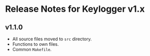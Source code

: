 # Release Notes for Keylogger v1.x

## v1.1.0

- All source files moved to `src` directory.
- Functions to own files.
- Common `Makefile`.
